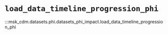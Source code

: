 # `load_data_timeline_progression_phi`

:::msk_cdm.datasets.phi.datasets_phi_impact.load_data_timeline_progression_phi
